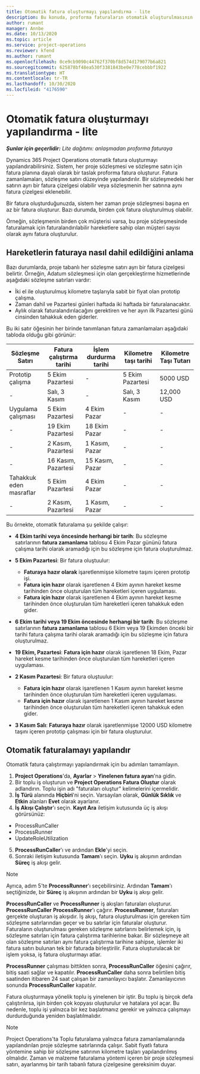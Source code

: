 ```yaml
---
title: Otomatik fatura oluşturmayı yapılandırma - lite
description: Bu konuda, proforma faturaların otomatik oluşturulmasının yapılandırılması hakkında bilgiler sağlanmaktadır.
author: rumant
manager: Annbe
ms.date: 10/13/2020
ms.topic: article
ms.service: project-operations
ms.reviewer: kfend
ms.author: rumant
ms.openlocfilehash: 0ce9cb9090c44762f370bf8d574d179077b6a821
ms.sourcegitcommit: 625878bf48ea530f3381843be0e778cebbbf1922
ms.translationtype: HT
ms.contentlocale: tr-TR
ms.lasthandoff: 10/30/2020
ms.locfileid: "4176590"
---
```

# <a name="configure-automatic-invoice-creation---lite"></a>Otomatik fatura oluşturmayı yapılandırma - lite
 
_**Şunlar için geçerlidir:** Lite dağıtımı: anlaşmadan proforma faturaya_

Dynamics 365 Project Operations otomatik fatura oluşturmayı yapılandırabilirsiniz. Sistem, her proje sözleşmesi ve sözleşme satırı için fatura planına dayalı olarak bir taslak proforma fatura oluşturur. Fatura zamanlamaları, sözleşme satırı düzeyinde yapılandırılır. Bir sözleşmedeki her satırın ayrı bir fatura çizelgesi olabilir veya sözleşmenin her satırına aynı fatura çizelgesi eklenebilir.

Bir fatura oluşturduğunuzda, sistem her zaman proje sözleşmesi başına en az bir fatura oluşturur. Bazı durumda, birden çok fatura oluşturulmuş olabilir.

Örneğin, sözleşmenin birden çok müşterisi varsa, bu proje sözleşmesinde faturalamak için faturalandırılabilir hareketlere sahip olan müşteri sayısı olarak aynı fatura oluşturulur.

## <a name="understand-how-transactions-are-included-on-an-invoice"></a>Hareketlerin faturaya nasıl dahil edildiğini anlama 

Bazı durumlarda, proje tabanlı her sözleşme satırı ayrı bir fatura çizelgesi belirtir. Örneğin, Adatum sözleşmesi için olan gerçekleştirme hizmetlerinde aşağıdaki sözleşme satırları vardır:

- İki el ile oluşturulmuş kilometre taşlarıyla sabit bir fiyat olan prototip çalışma.
- Zaman dahil ve Pazartesi günleri haftada iki haftada bir faturalanacaktır.
- Aylık olarak faturalandırılacağını gerektiren ve her ayın ilk Pazartesi günü cinsinden tahakkuk eden giderler.

Bu iki satır öğesinin her birinde tanımlanan fatura zamanlamaları aşağıdaki tabloda olduğu gibi görünür:

| Sözleşme Satırı | Fatura çalıştırma tarihi | İşlem durdurma tarihi | Kilometre taşı tarihi | Kilometre Taşı Tutarı |
| --- | --- | --- | --- | --- |
| Prototip çalışma | 5 Ekim Pazartesi | - | 5 Ekim Pazartesi | 5000 USD |
| - | Salı, 3 Kasım | - | Salı, 3 Kasım | 12,000 USD |
| Uygulama çalışması | 5 Ekim Pazartesi | 4 Ekim Pazar | - | - |
| - | 19 Ekim Pazartesi | 18 Ekim Pazar | - | - |
| - | 2 Kasım, Pazartesi | 1 Kasım, Pazar | - | - |
| - | 16 Kasım, Pazartesi | 15 Kasım, Pazar | - | - |
| Tahakkuk eden masraflar | 5 Ekim Pazartesi | 4 Ekim Pazar | - | - |
| - | 2 Kasım, Pazartesi | 1 Kasım, Pazar | - | - |

Bu örnekte, otomatik faturalama şu şekilde çalışır:

- **4 Ekim tarihi veya öncesinde herhangi bir tarih**: Bu sözleşme satırlarının **fatura zamanlama** tablosu 4 Ekim Pazar gününü fatura çalışma tarihi olarak aramadığı için bu sözleşme için fatura oluşturulmaz.
- **5 Ekim Pazartesi**: Bir fatura oluştuulur:

    - **Faturaya hazır olarak** işaretlenmişse kilometre taşını içeren prototip işi.
    - **Fatura için hazır** olarak işaretlenen 4 Ekim ayının hareket kesme tarihinden önce oluşturulan tüm hareketleri içeren uygulaması.
    - **Fatura için hazır** olarak işaretlenen 4 Ekim ayının hareket kesme tarihinden önce oluşturulan tüm hareketleri içeren tahakkuk eden gider.
  
- **6 Ekim tarihi veya 19 Ekim öncesinde herhangi bir tarih**: Bu sözleşme satırlarının **fatura zamanlama** tablosu 6 Ekim veya 19 Ekimden önceki bir tarihi fatura çalışma tarihi olarak aramadığı için bu sözleşme için fatura oluşturulmaz.
- **19 Ekim, Pazartesi**: **Fatura için hazır** olarak işaretlenen 18 Ekim, Pazar hareket kesme tarihinden önce oluşturulan tüm hareketleri içeren uygulaması.
- **2 Kasım Pazartesi**: Bir fatura oluştuulur:

    - **Fatura için hazır** olarak işaretlenen 1 Kasım ayının hareket kesme tarihinden önce oluşturulan tüm hareketleri içeren uygulaması.
    - **Fatura için hazır** olarak işaretlenen 1 Kasım ayının hareket kesme tarihinden önce oluşturulan tüm hareketleri içeren tahakkuk eden gider.

- **3 Kasım Salı**: **Faturaya hazır** olarak işaretlenmişse 12000 USD kilometre taşını içeren prototip çalışması için bir fatura oluşturulur.

## <a name="configure-automatic-invoicing"></a>Otomatik faturalamayı yapılandır

Otomatik fatura çalıştırmayı yapılandırmak için bu adımları tamamlayın.

1. **Project Operations**'da, **Ayarlar** > **Yinelenen fatura ayarı**'na gidin.
2. Bir toplu iş oluşturun ve **Project Operations Fatura Oluştur** olarak adlandırın. Toplu işin adı "faturaları oluştur" kelimelerini içermelidir.
3. **İş Türü** alanında **Hiçbiri**'ni seçin. Varsayılan olarak, **Günlük Sıklık** ve **Etkin** alanları **Evet** olarak ayarlanır.
4. **İş Akışı Çalıştır**'ı seçin. **Kayıt Ara** iletişim kutusunda üç iş akışı görürsünüz:

- ProcessRunCaller
- ProcessRunner
- UpdateRoleUtilization

5. **ProcessRunCaller**'ı ve ardından **Ekle**'yi seçin.
6. Sonraki iletişim kutusunda **Tamam**'ı seçin. **Uyku** iş akışının ardından **Süreç** iş akışı gelir. 

> [!NOTE]
> Ayrıca, adım 5'te **ProcessRunner**'ı seçebilirsiniz. Ardından **Tamam**'ı seçtiğinizde, bir **Süreç** iş akışının ardından bir **Uyku** iş akışı gelir.

**ProcessRunCaller** ve **ProcessRunner** iş akışları faturaları oluşturur. **ProcessRunCaller** **ProcessRunner**'ı çağırır. **ProcessRunner**, faturaları gerçekte oluşturan iş akışıdır. İş akışı, fatura oluşturulması için gereken tüm sözleşme satırlarından geçer ve bu satırlar için faturalar oluşturur. Faturaların oluşturulması gereken sözleşme satırlarını belirlemek için, iş sözleşme satırları için fatura çalıştırma tarihlerine bakar. Bir sözleşmeye ait olan sözleşme satırları aynı fatura çalıştırma tarihine sahipse, işlemler iki fatura satırı bulunan tek bir faturada birleştirilir. Fatura oluşturulacak bir işlem yoksa, iş fatura oluşturmayı atlar.

**ProcessRunner** çalışması bittikten sonra, **ProcessRunCaller** öğesini çağırır, bitiş saati sağlar ve kapatılır. **ProcessRunCaller** daha sonra belirtilen bitiş saatinden itibaren 24 saat çalışan bir zamanlayıcı başlatır. Zamanlayıcının sonunda **ProcessRunCaller** kapatılır.

Fatura oluşturmaya yönelik toplu iş yinelenen bir iştir. Bu toplu iş birçok defa çalıştırılırsa, işin birden çok kopyası oluşturulur ve hatalara yol açar. Bu nedenle, toplu işi yalnızca bir kez başlatmanız gerekir ve yalnızca çalışmayı durdurduğunda yeniden başlatılmalıdır.

> [!NOTE]
> Project Operations'ta Toplu faturalama yalnızca fatura zamanlamalarında yapılandırılan proje sözleşme satırlarında çalışır. Sabit fiyatlı fatura yöntemine sahip bir sözleşme satırının kilometre taşları yapılandırılmış olmalıdır. Zaman ve malzeme faturalama yöntemi içeren bir proje sözleşmesi satırı, ayarlanmış bir tarih tabanlı fatura çizelgesine gereksinim duyar.
